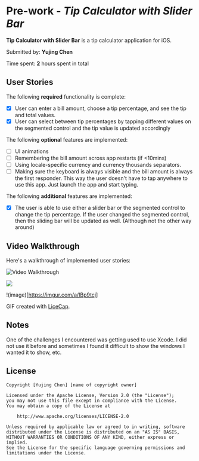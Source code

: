 # Pre-work - *Tip Calculator with Slider Bar*

**Tip Calculator with Slider Bar** is a tip calculator application for iOS.

Submitted by: **Yujing Chen**

Time spent: **2** hours spent in total

## User Stories

The following **required** functionality is complete:

* [X] User can enter a bill amount, choose a tip percentage, and see the tip and total values.
* [X] User can select between tip percentages by tapping different values on the segmented control and the tip value is updated accordingly

The following **optional** features are implemented:

* [ ] UI animations
* [ ] Remembering the bill amount across app restarts (if <10mins)
* [ ] Using locale-specific currency and currency thousands separators.
* [ ] Making sure the keyboard is always visible and the bill amount is always the first responder. This way the user doesn't have to tap anywhere to use this app. Just launch the app and start typing.

The following **additional** features are implemented:

- [X] The user is able to use either a slider bar or the segmented control to change the tip percentage. If the user changed the segmented control, then the sliding bar will be updated as well. (Although not the other way around)

## Video Walkthrough

Here's a walkthrough of implemented user stories:


<img src='http://i.imgur.com/IBp9tcj/file.gif' title='Video Walkthrough' width='' alt='Video Walkthrough' />

<blockquote class="imgur-embed-pub" lang="en" data-id="a/IBp9tcj" data-context="false" ><a href="//imgur.com/a/IBp9tcj"></a></blockquote><script async src="//s.imgur.com/min/embed.js" charset="utf-8"></script>
<img src="https://imgur.com/a/IBp9tcj"/>

!(image)[https://imgur.com/a/IBp9tcj]

GIF created with [LiceCap](http://www.cockos.com/licecap/).

## Notes

One of the challenges I encountered was getting used to use Xcode. I did not use it before and sometimes I found it difficult to show the windows I wanted it to show, etc.

## License

    Copyright [Yujing Chen] [name of copyright owner]

    Licensed under the Apache License, Version 2.0 (the "License");
    you may not use this file except in compliance with the License.
    You may obtain a copy of the License at

        http://www.apache.org/licenses/LICENSE-2.0

    Unless required by applicable law or agreed to in writing, software
    distributed under the License is distributed on an "AS IS" BASIS,
    WITHOUT WARRANTIES OR CONDITIONS OF ANY KIND, either express or implied.
    See the License for the specific language governing permissions and
    limitations under the License.

